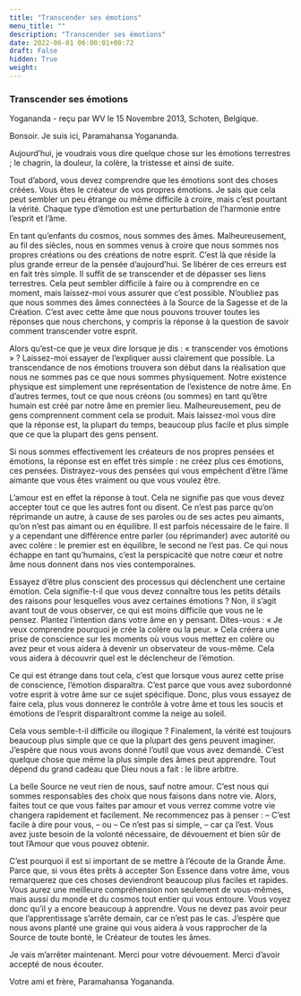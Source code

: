 ```yaml
---
title: "Transcender ses émotions"
menu_title: ""
description: "Transcender ses émotions"
date: 2022-06-01 06:00:01+00:72
draft: False
hidden: True
weight:
---
```

### Transcender ses émotions

Yogananda - reçu par WV le 15 Novembre 2013, Schoten, Belgique.

Bonsoir. Je suis ici, Paramahansa Yogananda.

Aujourd’hui, je voudrais vous dire quelque chose sur les émotions terrestres ; le chagrin, la douleur, la colère, la tristesse et ainsi de suite.

Tout d’abord, vous devez comprendre que les émotions sont des choses créées. Vous êtes le créateur de vos propres émotions. Je sais que cela peut sembler un peu étrange ou même difficile à croire, mais c’est pourtant la vérité. Chaque type d’émotion est une perturbation de l’harmonie entre l’esprit et l’âme.

En tant qu’enfants du cosmos, nous sommes des âmes. Malheureusement, au fil des siècles, nous en sommes venus à croire que nous sommes nos propres créations ou des créations de notre esprit. C’est là que réside la plus grande erreur de la pensée d’aujourd’hui. Se libérer de ces erreurs est en fait très simple. Il suffit de se transcender et de dépasser ses liens terrestres. Cela peut sembler difficile à faire ou à comprendre en ce moment, mais laissez-moi vous assurer que c’est possible. N’oubliez pas que nous sommes des âmes connectées à la Source de la Sagesse et de la Création. C’est avec cette âme que nous pouvons trouver toutes les réponses que nous cherchons, y compris la réponse à la question de savoir comment transcender votre esprit.

Alors qu’est-ce que je veux dire lorsque je dis : « transcender vos émotions » ? Laissez-moi essayer de l’expliquer aussi clairement que possible. La transcendance de nos émotions trouvera son début dans la réalisation que nous ne sommes pas ce que nous sommes physiquement. Notre existence physique est simplement une représentation de l’existence de notre âme. En d’autres termes, tout ce que nous créons (ou sommes) en tant qu’être humain est créé par notre âme en premier lieu. Malheureusement, peu de gens comprennent comment cela se produit. Mais laissez-moi vous dire que la réponse est, la plupart du temps, beaucoup plus facile et plus simple que ce que la plupart des gens pensent.

Si nous sommes effectivement les créateurs de nos propres pensées et émotions, la réponse est en effet très simple : ne créez plus ces émotions, ces pensées. Distrayez-vous des pensées qui vous empêchent d’être l’âme aimante que vous êtes vraiment ou que vous voulez être.

L’amour est en effet la réponse à tout. Cela ne signifie pas que vous devez accepter tout ce que les autres font ou disent. Ce n’est pas parce qu’on réprimande un autre, à cause de ses paroles ou de ses actes peu aimants, qu’on n’est pas aimant ou en équilibre. Il est parfois nécessaire de le faire. Il y a cependant une différence entre parler (ou réprimander) avec autorité ou avec colère : le premier est en équilibre, le second ne l’est pas. Ce qui nous échappe en tant qu’humains, c’est la perspicacité que notre cœur et notre âme nous donnent dans nos vies contemporaines.

Essayez d’être plus conscient des processus qui déclenchent une certaine émotion. Cela signifie-t-il que vous devez connaître tous les petits détails des raisons pour lesquelles vous avez certaines émotions ? Non, il s’agit avant tout de vous observer, ce qui est moins difficile que vous ne le pensez. Plantez l’intention dans votre âme en y pensant. Dites-vous : « Je veux comprendre pourquoi je crée la colère ou la peur. » Cela créera une prise de conscience sur les moments où vous vous mettez en colère ou avez peur et vous aidera à devenir un observateur de vous-même. Cela vous aidera à découvrir quel est le déclencheur de l’émotion.

Ce qui est étrange dans tout cela, c’est que lorsque vous aurez cette prise de conscience, l’émotion disparaîtra. C’est parce que vous avez subordonné votre esprit à votre âme sur ce sujet spécifique. Donc, plus vous essayez de faire cela, plus vous donnerez le contrôle à votre âme et tous les soucis et émotions de l’esprit disparaîtront comme la neige au soleil.

Cela vous semble-t-il difficile ou illogique ? Finalement, la vérité est toujours beaucoup plus simple que ce que la plupart des gens peuvent imaginer. J’espère que nous vous avons donné l’outil que vous avez demandé. C’est quelque chose que même la plus simple des âmes peut apprendre. Tout dépend du grand cadeau que Dieu nous a fait : le libre arbitre.

La belle Source ne veut rien de nous, sauf notre amour. C’est nous qui sommes responsables des choix que nous faisons dans notre vie. Alors, faites tout ce que vous faites par amour et vous verrez comme votre vie changera rapidement et facilement. Ne recommencez pas à penser : – C’est facile à dire pour vous, – ou – Ce n’est pas si simple, – car ça l’est. Vous avez juste besoin de la volonté nécessaire, de dévouement et bien sûr de tout l’Amour que vous pouvez obtenir.

C’est pourquoi il est si important de se mettre à l’écoute de la Grande Âme. Parce que, si vous êtes prêts à accepter Son Essence dans votre âme, vous remarquerez que ces choses deviendront beaucoup plus faciles et rapides. Vous aurez une meilleure compréhension non seulement de vous-mêmes, mais aussi du monde et du cosmos tout entier qui vous entoure. Vous voyez donc qu’il y a encore beaucoup à apprendre. Vous ne devez pas avoir peur que l’apprentissage s’arrête demain, car ce n’est pas le cas. J’espère que nous avons planté une graine qui vous aidera à vous rapprocher de la Source de toute bonté, le Créateur de toutes les âmes.

Je vais m’arrêter maintenant. Merci pour votre dévouement. Merci d’avoir accepté de nous écouter.

Votre ami et frère, Paramahansa Yogananda.




